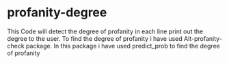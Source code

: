 # profanity-degree

This Code will detect the degree of profanity in each line 
print out the degree to the user. To find the degree of profanity i 
have used Alt-profanity-check package. In this package i have 
used predict_prob to find the degree of profanity
